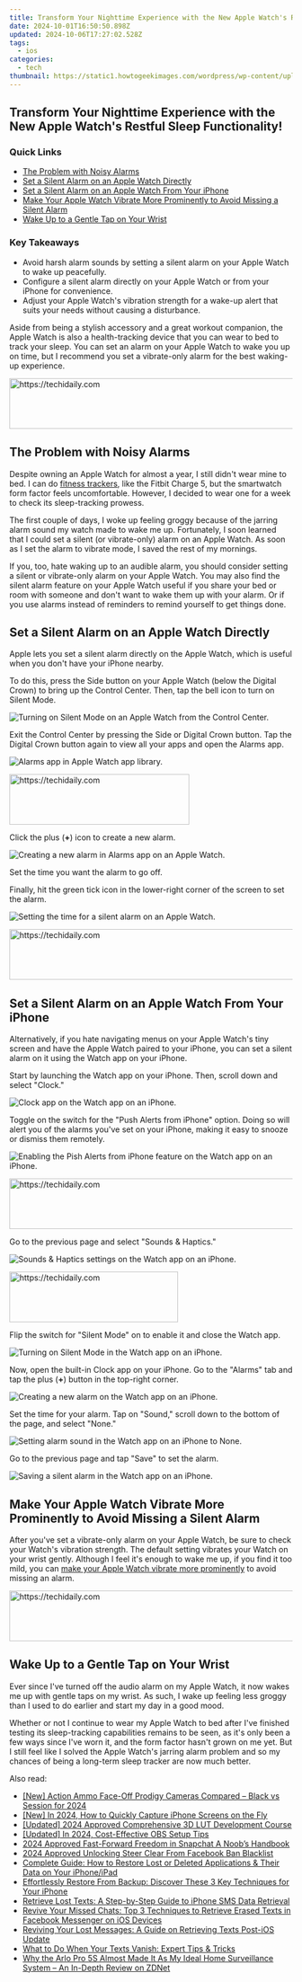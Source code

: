 ```yaml
---
title: Transform Your Nighttime Experience with the New Apple Watch's Restful Sleep Functionality!
date: 2024-10-01T16:50:50.898Z
updated: 2024-10-06T17:27:02.528Z
tags:
  - ios
categories:
  - tech
thumbnail: https://static1.howtogeekimages.com/wordpress/wp-content/uploads/2024/05/apple-watch-vibrate-only-alarm-feature.jpg
---
```


## Transform Your Nighttime Experience with the New Apple Watch's Restful Sleep Functionality!

### Quick Links

* [The Problem with Noisy Alarms](https://buynow-info.techidaily.com/the-lowdown-on-lgs-affordable-49-inch-4k-viewing-experience-with-the-um7300-model-review/)
* [Set a Silent Alarm on an Apple Watch Directly](https://unlock-android.techidaily.com/in-2024-how-to-track-imei-number-of-vivo-g2-through-google-earth-by-drfone-android/)
* [Set a Silent Alarm on an Apple Watch From Your iPhone](https://network-issues.techidaily.com/accelerate-gaming-experience/)
* [Make Your Apple Watch Vibrate More Prominently to Avoid Missing a Silent Alarm](https://facebook-record-videos.techidaily.com/new-10plus-free-apps-to-convert-youtube-videos-on-demand-for-2024/)
* [Wake Up to a Gentle Tap on Your Wrist](https://facebook-video-share.techidaily.com/updated-in-2024-enhancing-video-appeal-20-premium-thumbnail-fonts/)

### Key Takeaways

* Avoid harsh alarm sounds by setting a silent alarm on your Apple Watch to wake up peacefully.
* Configure a silent alarm directly on your Apple Watch or from your iPhone for convenience.
* Adjust your Apple Watch's vibration strength for a wake-up alert that suits your needs without causing a disturbance.

 Aside from being a stylish accessory and a great workout companion, the Apple Watch is also a health-tracking device that you can wear to bed to track your sleep. You can set an alarm on your Apple Watch to wake you up on time, but I recommend you set a vibrate-only alarm for the best waking-up experience.

<!-- affiliate ads begin -->
<a href="https://appsumo.8odi.net/c/5597632/2118322/7443" target="_top" id="2118322">
  <img src="//a.impactradius-go.com/display-ad/7443-2118322" border="0" alt="https://techidaily.com" width="728" height="90"/>
</a>
<img height="0" width="0" src="https://appsumo.8odi.net/i/5597632/2118322/7443" style="position:absolute;visibility:hidden;" border="0" />
<!-- affiliate ads end -->

##  The Problem with Noisy Alarms

 Despite owning an Apple Watch for almost a year, I still didn't wear mine to bed. I can do [fitness trackers](https://some-techniques.techidaily.com/new-health-advocacy-through-strategic-social-media-plays/), like the Fitbit Charge 5, but the smartwatch form factor feels uncomfortable. However, I decided to wear one for a week to check its sleep-tracking prowess.

 The first couple of days, I woke up feeling groggy because of the jarring alarm sound my watch made to wake me up. Fortunately, I soon learned that I could set a silent (or vibrate-only) alarm on an Apple Watch. As soon as I set the alarm to vibrate mode, I saved the rest of my mornings.

 If you, too, hate waking up to an audible alarm, you should consider setting a silent or vibrate-only alarm on your Apple Watch. You may also find the silent alarm feature on your Apple Watch useful if you share your bed or room with someone and don't want to wake them up with your alarm. Or if you use alarms instead of reminders to remind yourself to get things done.

##  Set a Silent Alarm on an Apple Watch Directly

 Apple lets you set a silent alarm directly on the Apple Watch, which is useful when you don't have your iPhone nearby.

 To do this, press the Side button on your Apple Watch (below the Digital Crown) to bring up the Control Center. Then, tap the bell icon to turn on Silent Mode.

![Turning on Silent Mode on an Apple Watch from the Control Center.](https://static1.howtogeekimages.com/wordpress/wp-content/uploads/2024/05/set-a-silent-alarm-on-apple-watch-11.jpg) 

 Exit the Control Center by pressing the Side or Digital Crown button. Tap the Digital Crown button again to view all your apps and open the Alarms app.

![Alarms app in Apple Watch app library.](https://static1.howtogeekimages.com/wordpress/wp-content/uploads/2024/05/set-a-silent-alarm-on-apple-watch-12.jpg) 

<!-- affiliate ads begin -->
<a href="https://bluettius.sjv.io/c/5597632/2139109/17108" target="_top" id="2139109">
  <img src="//a.impactradius-go.com/display-ad/17108-2139109" border="0" alt="https://techidaily.com" width="320" height="90"/>
</a>
<img height="0" width="0" src="https://bluettius.sjv.io/i/5597632/2139109/17108" style="position:absolute;visibility:hidden;" border="0" />
<!-- affiliate ads end -->

 Click the plus (**+**) icon to create a new alarm.

![Creating a new alarm in Alarms app on an Apple Watch.](https://static1.howtogeekimages.com/wordpress/wp-content/uploads/2024/05/set-a-silent-alarm-on-apple-watch-9.jpg) 

 Set the time you want the alarm to go off.

 Finally, hit the green tick icon in the lower-right corner of the screen to set the alarm.

![Setting the time for a silent alarm on an Apple Watch.](https://static1.howtogeekimages.com/wordpress/wp-content/uploads/2024/05/set-a-silent-alarm-on-apple-watch-10.jpg) 

<!-- affiliate ads begin -->
<a href="https://aligracehair.sjv.io/c/5597632/1934142/19272" target="_top" id="1934142">
  <img src="//a.impactradius-go.com/display-ad/19272-1934142" border="0" alt="https://techidaily.com" width="728" height="90"/>
</a>
<img height="0" width="0" src="https://aligracehair.sjv.io/i/5597632/1934142/19272" style="position:absolute;visibility:hidden;" border="0" />
<!-- affiliate ads end -->

##  Set a Silent Alarm on an Apple Watch From Your iPhone

 Alternatively, if you hate navigating menus on your Apple Watch's tiny screen and have the Apple Watch paired to your iPhone, you can set a silent alarm on it using the Watch app on your iPhone.

 Start by launching the Watch app on your iPhone. Then, scroll down and select "Clock."

![Clock app on the Watch app on an iPhone.](https://static1.howtogeekimages.com/wordpress/wp-content/uploads/2024/05/set-a-silent-alarm-on-apple-watch-1.jpg) 

 Toggle on the switch for the "Push Alerts from iPhone" option. Doing so will alert you of the alarms you've set on your iPhone, making it easy to snooze or dismiss them remotely.

![Enabling the Pish Alerts from iPhone feature on the Watch app on an iPhone.](https://static1.howtogeekimages.com/wordpress/wp-content/uploads/2024/05/set-a-silent-alarm-on-apple-watch-2.jpg) 

<!-- affiliate ads begin -->
<a href="https://appsumo.8odi.net/c/5597632/2087485/7443" target="_top" id="2087485">
  <img src="//a.impactradius-go.com/display-ad/7443-2087485" border="0" alt="https://techidaily.com" width="728" height="90"/>
</a>
<img height="0" width="0" src="https://appsumo.8odi.net/i/5597632/2087485/7443" style="position:absolute;visibility:hidden;" border="0" />
<!-- affiliate ads end -->

 Go to the previous page and select "Sounds & Haptics."

![Sounds & Haptics settings on the Watch app on an iPhone.](https://static1.howtogeekimages.com/wordpress/wp-content/uploads/2024/05/set-a-silent-alarm-on-apple-watch-3.jpg) 

<!-- affiliate ads begin -->
<a href="https://aligracehair.sjv.io/c/5597632/1959773/19272" target="_top" id="1959773">
  <img src="//a.impactradius-go.com/display-ad/19272-1959773" border="0" alt="https://techidaily.com" width="300" height="90"/>
</a>
<img height="0" width="0" src="https://aligracehair.sjv.io/i/5597632/1959773/19272" style="position:absolute;visibility:hidden;" border="0" />
<!-- affiliate ads end -->

 Flip the switch for "Silent Mode" on to enable it and close the Watch app.

![Turning on Silent Mode in the Watch app on an iPhone.](https://static1.howtogeekimages.com/wordpress/wp-content/uploads/2024/05/set-a-silent-alarm-on-apple-watch-4.jpg) 

 Now, open the built-in Clock app on your iPhone. Go to the "Alarms" tab and tap the plus (**+**) button in the top-right corner.

![Creating a new alarm on the Watch app on an iPhone.](https://static1.howtogeekimages.com/wordpress/wp-content/uploads/2024/05/set-a-silent-alarm-on-apple-watch-5.jpg) 

 Set the time for your alarm. Tap on "Sound," scroll down to the bottom of the page, and select "None."

![Setting alarm sound in the Watch app on an iPhone to None.](https://static1.howtogeekimages.com/wordpress/wp-content/uploads/2024/05/set-a-silent-alarm-on-apple-watch-8.jpg) 

 Go to the previous page and tap "Save" to set the alarm.

![Saving a silent alarm in the Watch app on an iPhone.](https://static1.howtogeekimages.com/wordpress/wp-content/uploads/2024/05/set-a-silent-alarm-on-apple-watch-6.jpg) 

##  Make Your Apple Watch Vibrate More Prominently to Avoid Missing a Silent Alarm

 After you've set a vibrate-only alarm on your Apple Watch, be sure to check your Watch's vibration strength. The default setting vibrates your Watch on your wrist gently. Although I feel it's enough to wake me up, if you find it too mild, you can [make your Apple Watch vibrate more prominently](https://digital-screen-recording.techidaily.com/updated-free-video-capture-test-apowersoft-and-more/) to avoid missing an alarm.

<!-- affiliate ads begin -->
<a href="https://arkmc.pxf.io/c/5597632/352557/5172" target="_top" id="352557">
  <img src="//a.impactradius-go.com/display-ad/5172-352557" border="0" alt="https://techidaily.com" width="720" height="90"/>
</a>
<img height="0" width="0" src="https://arkmc.pxf.io/i/5597632/352557/5172" style="position:absolute;visibility:hidden;" border="0" />
<!-- affiliate ads end -->

##  Wake Up to a Gentle Tap on Your Wrist

 Ever since I've turned off the audio alarm on my Apple Watch, it now wakes me up with gentle taps on my wrist. As such, I wake up feeling less groggy than I used to do earlier and start my day in a good mood.

 Whether or not I continue to wear my Apple Watch to bed after I've finished testing its sleep-tracking capabilities remains to be seen, as it's only been a few ways since I've worn it, and the form factor hasn't grown on me yet. But I still feel like I solved the Apple Watch's jarring alarm problem and so my chances of being a long-term sleep tracker are now much better.

<ins class="adsbygoogle"
     style="display:block"
     data-ad-format="autorelaxed"
     data-ad-client="ca-pub-7571918770474297"
     data-ad-slot="1223367746"></ins>

<ins class="adsbygoogle"
     style="display:block"
     data-ad-client="ca-pub-7571918770474297"
     data-ad-slot="8358498916"
     data-ad-format="auto"
     data-full-width-responsive="true"></ins>

<span class="atpl-alsoreadstyle">Also read:</span>
<div><ul>
<li><a href="https://fox-direct.techidaily.com/new-action-ammo-face-off-prodigy-cameras-compared-black-vs-session-for-2024/"><u>[New] Action Ammo Face-Off Prodigy Cameras Compared – Black vs Session for 2024</u></a></li>
<li><a href="https://screen-video-capture.techidaily.com/new-in-2024-how-to-quickly-capture-iphone-screens-on-the-fly/"><u>[New] In 2024, How to Quickly Capture iPhone Screens on the Fly</u></a></li>
<li><a href="https://fox-info.techidaily.com/updated-2024-approved-comprehensive-3d-lut-development-course/"><u>[Updated] 2024 Approved Comprehensive 3D LUT Development Course</u></a></li>
<li><a href="https://screen-mirroring-recording.techidaily.com/updated-in-2024-cost-effective-obs-setup-tips/"><u>[Updated] In 2024, Cost-Effective OBS Setup Tips</u></a></li>
<li><a href="https://some-techniques.techidaily.com/2024-approved-fast-forward-freedom-in-snapchat-a-noobs-handbook/"><u>2024 Approved Fast-Forward Freedom in Snapchat A Noob’s Handbook</u></a></li>
<li><a href="https://facebook-videos.techidaily.com/2024-approved-unlocking-steer-clear-from-facebook-ban-blacklist/"><u>2024 Approved Unlocking Steer Clear From Facebook Ban Blacklist</u></a></li>
<li><a href="https://os-tips.techidaily.com/complete-guide-how-to-restore-lost-or-deleted-applications-and-their-data-on-your-iphoneipad/"><u>Complete Guide: How to Restore Lost or Deleted Applications & Their Data on Your iPhone/iPad</u></a></li>
<li><a href="https://os-tips.techidaily.com/effortlessly-restore-from-backup-discover-these-3-key-techniques-for-your-iphone/"><u>Effortlessly Restore From Backup: Discover These 3 Key Techniques for Your iPhone</u></a></li>
<li><a href="https://os-tips.techidaily.com/retrieve-lost-texts-a-step-by-step-guide-to-iphone-sms-data-retrieval/"><u>Retrieve Lost Texts: A Step-by-Step Guide to iPhone SMS Data Retrieval</u></a></li>
<li><a href="https://os-tips.techidaily.com/revive-your-missed-chats-top-3-techniques-to-retrieve-erased-texts-in-facebook-messenger-on-ios-devices/"><u>Revive Your Missed Chats: Top 3 Techniques to Retrieve Erased Texts in Facebook Messenger on iOS Devices</u></a></li>
<li><a href="https://os-tips.techidaily.com/reviving-your-lost-messages-a-guide-on-retrieving-texts-post-ios-update/"><u>Reviving Your Lost Messages: A Guide on Retrieving Texts Post-iOS Update</u></a></li>
<li><a href="https://os-tips.techidaily.com/what-to-do-when-your-texts-vanish-expert-tips-and-tricks/"><u>What to Do When Your Texts Vanish: Expert Tips & Tricks</u></a></li>
<li><a href="https://tech-renaissance.techidaily.com/why-the-arlo-pro-5s-almost-made-it-as-my-ideal-home-surveillance-system-an-in-depth-review-on-zdnet/"><u>Why the Arlo Pro 5S Almost Made It As My Ideal Home Surveillance System – An In-Depth Review on ZDNet</u></a></li>
</ul></div>

